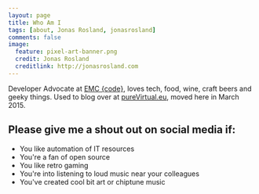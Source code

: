 ```yaml
---
layout: page
title: Who Am I
tags: [about, Jonas Rosland, jonasrosland]
comments: false
image:
  feature: pixel-art-banner.png
  credit: Jonas Rosland
  creditlink: http://jonasrosland.com
---
```


Developer Advocate at [EMC {code}](http://emccode.github.io), loves tech, food, wine, craft beers and geeky things.
Used to blog over at [pureVirtual.eu](http://pureVirtual.eu), moved here in March 2015.

## Please give me a shout out on social media if:

* You like automation of IT resources
* You're a fan of open source
* You like retro gaming
* You're into listening to loud music near your colleagues
* You've created cool bit art or chiptune music
